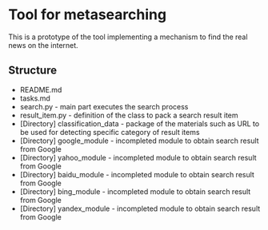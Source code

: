 # Tool for metasearching
This is a prototype of the tool implementing a mechanism to find the real news on the internet.

## Structure
* README.md
* tasks.md
* search.py - main part executes the search process
* result_item.py - definition of the class to pack a search result item
* [Directory] classification_data - package of the materials such as URL to be used for detecting specific category of result items
* [Directory] google_module - incompleted module to obtain search result from Google
* [Directory] yahoo_module - incompleted module to obtain search result from Google
* [Directory] baidu_module - incompleted module to obtain search result from Google
* [Directory] bing_module - incompleted module to obtain search result from Google
* [Directory] yandex_module - incompleted module to obtain search result from Google